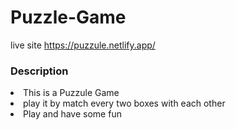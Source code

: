# Puzzle-Game

live site https://puzzule.netlify.app/

### Description 

<li>This is a Puzzule Game<//li>
<li>play it by match every two boxes with each other<//li>
<li>Play and have some fun<//li>

